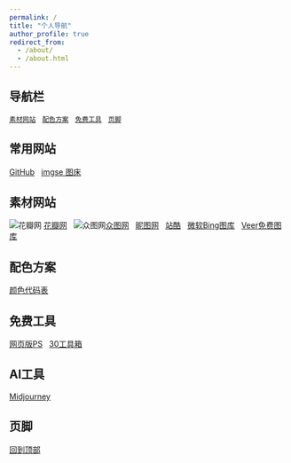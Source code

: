 ```yaml
---
permalink: /
title: "个人导航"
author_profile: true
redirect_from: 
  - /about/
  - /about.html
---
```

## 导航栏

[`素材网站`](#素材网站) &nbsp; 
[`配色方案`](#配色方案) &nbsp;
[`免费工具`](#免费工具) &nbsp;
[`页脚`](#页脚) &nbsp;

## 常用网站

[GitHub](https://github.com/) &nbsp;
[imgse 图床](https://imgse.com/) &nbsp;

## 素材网站

![花瓣网](https://s21.ax1x.com/2025/01/12/pEPwy7t.jpg) [花瓣网](https://huaban.com/follow) &nbsp;
![众图网](https://s21.ax1x.com/2025/01/13/pEP48nx.jpg)[众图网](https://www.ztupic.com/) &nbsp;
[昵图网](https://www.nipic.com/) &nbsp;
[站酷](https://www.zcool.com.cn/) &nbsp;
[微软Bing图库](https://www.bing.com/hp) &nbsp;
[Veer免费图库](https://www.veer.com/) &nbsp;

## 配色方案

[颜色代码表](https://www.ysdaima.com/) &nbsp;

## 免费工具

[网页版PS](https://www.photopea.com/) &nbsp;
[30工具箱](https://www.30aitool.com/) &nbsp;

## AI工具

[Midjourney](https://www.midjourney.com/) &nbsp;

## 页脚

[回到顶部](#导航栏)
